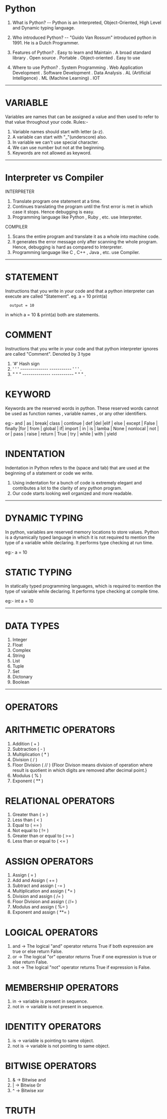 # Python

1) What is Python?
--  Python is an Interpreted, Object-Oriented, High Level and Dynamic typing language.

2) Who introduced Python?
--  "Guido Van Rossum" introduced python in 1991. He is a Dutch Programmer.

3) Features of Python?
. Easy to learn and Maintain
. A broad standard library 
. Open source
. Portable
. Object-oriented
. Easy to use


4) Where to use Python?
. System Programming
. Web Application Development 
. Software Development
. Data Analysis
. AL (Artificial Intelligence)
. ML (Machine Learning)
. IOT

_________________________________________________________________

# VARIABLE
Variables are names that can be assigned a value and then used to refer to that value throughout your code.
Rules:-
1) Variable names should start with letter (a-z).
2) A variable can start with "_"(underscore) also.
3) In variable we can't use special character.
4) We can use number but not at the beginning.
5) Keywords are not allowed as keyword.

________________________________________________________________

# Interpreter vs Compiler
 
INTERPRETER
1) Translate program one statement at a time.
2) Continues translating the program until the first error is met in which case it stops. Hence debugging is easy.
3) Programming language like Python , Ruby , etc. use Interpreter.

COMPILER
1) Scans the entire program and translate it as a whole into machine code.
2) It generates the error message only after scanning the whole program. Hence, debugging is hard as compared to Interpreter.
3) Programming language like C , C++ , Java , etc. use Compiler.

__________________________________________________________________

# STATEMENT

Instructions that you write in your code and that a python interpreter can execute are called "Statement".
eg.   a = 10
      print(a)
      
      output = 10
in which a = 10 & print(a) both are statements.


# COMMENT

Instructions that you write in your code and that python interpreter ignores are called "Comment".
Denoted by 3 type
1) '#' Hash sign
2) ' ' ' --------------
    ----------- ' ' ' .
3) " " " --------------
    ----------- " " " .

# KEYWORD
Keywords are the reserved words in python. These reserved words cannot be used as function names , variable names , or any other identifiers.


eg:-
and | as | break| class | continue | def |del |elif | else | except | False | finally |for | from | global | if| import | in | is | lamba | None | nonlocal | not | or | pass | raise | return | True | try | while | with | yield


# INDENTATION
Indentation in Python refers to the (space and tab) that are used at the beginning of a statement or code we write.
1) Using indentation for a bunch of code is extremely elegant and contributes a lot to the clarity of any python program.
2) Our code starts looking well organized and more readable.

______________________________________________________________________

# DYNAMIC TYPING
In python, variables are reserved memory locations to store values. Python is a dynamically typed language in which it is not required to mention the type of a variable while declaring. It performs type checking at run time.

eg:- a = 10

# STATIC TYPING 
In statically typed programming languages, which is required to mention the type of variable while declaring. It performs type checking at compile time.

eg:- int a = 10

_________________________________________________________________________

# DATA TYPES

1) Integer
2) Float
3) Complex
4) String
5) List
6) Tuple
7) Set
8) Dictonary
9) Boolean

_________________________________________________________________________

# OPERATORS

# ARITHMETIC OPERATORS 
1) Addition ( + )
2) Subtraction ( - )
3) Multiplication ( * )
4) Division ( / )
5) Floor Division ( // )  {Floor Divison means division of operation where result is quotient in which digits are removed after decimal point.}
6) Modulus ( % )
7) Exponent ( ** ) 


# RELATIONAL OPERATORS
1) Greater than ( > )
2) Less than ( < )
3) Equal to ( == )
4) Not equal to ( != )
5) Greater than or equal to ( >= )
6) Less than or equal to ( <= )


# ASSIGN OPERATORS
1) Assign ( = )
2) Add and Assign ( += )
3) Subtract and assign ( -= )
4) Multiplication and assign ( *= )
5) Division and assign ( /= )
6) Floor Division and assign ( //= )
7) Modulus and assign ( %= )
8) Exponent and assign ( **= )


# LOGICAL OPERATORS
1) and ->  The logical "and" operator returns True if both expression are true or else return False. 
2) or  ->  The logical "or" operator returns True if one expression is true or else return False. 
3) not ->  The logical "not"  operator returns True if expression is False. 
 

# MEMBERSHIP OPERATORS
1) in -> variable is present in sequence.
2) not in  -> variable is not present in sequence.


# IDENTITY OPERATORS 
1) is -> variable is pointing to same object.
2) not is -> variable is not pointing to same object.


# BITWISE OPERATORS
1) & -> Bitwise and
2) | -> Bitwise 0r
3) ^ -> Bitwise xor 


# TRUTH
 

